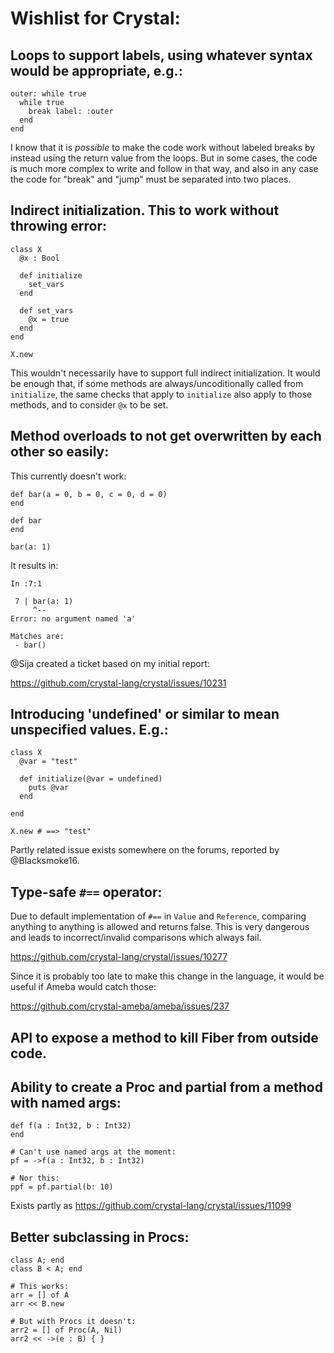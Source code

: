 # Wishlist for Crystal:


## Loops to support labels, using whatever syntax would be appropriate, e.g.:

```cr
outer: while true
  while true
    break label: :outer
  end
end
```

I know that it is _possible_ to make the code work without labeled breaks
by instead using the return value from the loops. But in some cases, the
code is much more complex to write and follow in that way, and also in
any case the code for "break" and "jump" must be separated into two places.

## Indirect initialization. This to work without throwing error:

```cr
class X
  @x : Bool

  def initialize
    set_vars
  end

  def set_vars
    @x = true
  end
end

X.new
```

This wouldn't necessarily have to support full indirect initialization. It
would be enough that, if some methods are always/uncoditionally called from `initialize`,
the same checks that apply to `initialize` also apply to those methods, and to consider
`@x` to be set.

## Method overloads to not get overwritten by each other so easily:

This currently doesn't work:

```cr
def bar(a = 0, b = 0, c = 0, d = 0)
end

def bar
end

bar(a: 1)
```

It results in:

```
In :7:1

 7 | bar(a: 1)
     ^--
Error: no argument named 'a'

Matches are:
 - bar()
 ```

@Sija created a ticket based on my initial report:

https://github.com/crystal-lang/crystal/issues/10231

## Introducing 'undefined' or similar to mean unspecified values. E.g.:

```cr
class X
  @var = "test"

  def initialize(@var = undefined)
    puts @var
  end

end

X.new # ==> "test"
```

Partly related issue exists somewhere on the forums, reported by @Blacksmoke16.

## Type-safe `#==` operator:

Due to default implementation of `#==` in `Value` and `Reference`, comparing
anything to anything is allowed and returns false. This is very dangerous
and leads to incorrect/invalid comparisons which always fail.

https://github.com/crystal-lang/crystal/issues/10277

Since it is probably too late to make this change in the language, it would
be useful if Ameba would catch those:

https://github.com/crystal-ameba/ameba/issues/237

## API to expose a method to kill Fiber from outside code.

## Ability to create a Proc and partial from a method with named args:

```cr
def f(a : Int32, b : Int32)
end

# Can't use named args at the moment:
pf = ->f(a : Int32, b : Int32)

# Nor this:
ppf = pf.partial(b: 10)

```

Exists partly as https://github.com/crystal-lang/crystal/issues/11099

## Better subclassing in Procs:

```cr
class A; end
class B < A; end

# This works:
arr = [] of A
arr << B.new

# But with Procs it doesn't:
arr2 = [] of Proc(A, Nil)
arr2 << ->(e : B) { }
```
